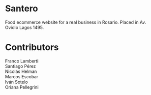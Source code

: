# Santero
Food ecommerce website for a real business in Rosario. Placed in Av. Ovidio Lagos 1495.

# Contributors
Franco Lamberti <br>
Santiago Pérez <br>
Nicolás Helman <br>
Marcos Escobar <br>
Iván Sotelo <br>
Oriana Pellegrini <br>


